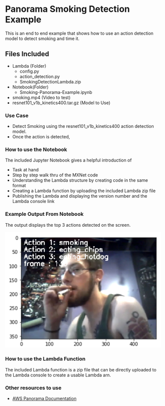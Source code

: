 # Panorama Smoking Detection Example

This is an end to end example that shows how to use an action detection model to detect smoking and time it.

## Files Included
- Lambda (Folder)
	- config.py 
	- action_detection.py
	- SmokingDetectionLambda.zip
- Notebook(Folder)
	- Smoking-Panorama-Example.ipynb
- smoking.mp4 (Video to test)
- resnet101_v1b_kinetics400.tar.gz (Model to Use)

### Use Case
- Detect Smoking using the resnet101_v1b_kinetics400 action detection model. 
- Once the action is detected, 


### How to use the Notebook
The included Jupyter Notebook gives a helpful introduction of 
- Task at hand 
- Step by step walk thru of the MXNet code
- Understanding the Lambda structure by creating code in the same format
- Creating a Lambda function by uploading the included Lambda zip file
- Publishing the Lambda and displaying the version number and the Lambda console link

### Example Output From Notebook

The output displays the top 3 actions detected on the screen. 

![Example Notebook](Example_Image_Notebook.png)


### How to use the Lambda Function

The included Lambda function is a zip file that can be directly uploaded to the Lambda console to create a usable Lambda arn. 

### Other resources to use

- [AWS Panorama Documentation](https://docs.aws.amazon.com/panorama/)
